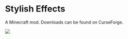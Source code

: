 # Stylish Effects

A Minecraft mod. Downloads can be found on CurseForge.

![](https://i.imgur.com/fmWwWkZ.png)